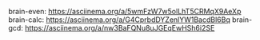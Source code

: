 brain-even:
https://asciinema.org/a/5wmFzW7w5olLhT5CRMqX9AeXp
brain-calc:
https://asciinema.org/a/G4CprbdDYZenlYW1BacdBl6Bq
brain-gcd:
https://asciinema.org/a/nw3BaFQNu8uJGEqEwHSh6i2SE